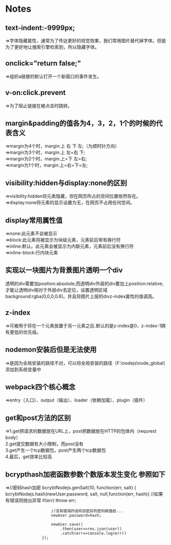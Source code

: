 # Notes
## text-indent:-9999px;
=>字体隐藏属性，通常为了传达更好的视觉效果，我们常用图片替代掉字体。但是为了更好地让搜索引擎检索到，所以隐藏字体。
## onclick="return false;"
=>组织a链接的默认打开一个新窗口的事件发生。
## v-on:click.prevent
=>为了阻止链接在被点击时跳转。
## margin&padding的值各为4，3，2，1个的时候的代表含义
=>margin为4个时，margin:上  右  下  左;（为顺时针方向）<br>
=>margin为3个时，margin:上   左=右   下;<br>
=>margin为2个时，margin:上=下   左=右;<br>
=>margin为1个时，margin:上=右=下=左;
## visibility:hidden与display:none的区别
=>visibility:hidden将元素隐藏，但在网页所占的空间位置依然存在。<br>
=>display:none将元素的显示设置为无，在网页不占用任何空间。
## display常用属性值
=>none:此元素不会被显示<br>
=>block:此元素将被显示为块级元素，元素前后带有换行符<br>
=>inline:默认。此元素会被显示为内联元素，元素前后没有换行符<br>
=>inline-block:行内块元素
## 实现以一块图片为背景图片透明一个div
透明的div需要加position:absolute;而透明div外层的div要加上position:relative; 才能让透明div相对于外层div去定位，设置透明区域background:rgba(0,0,0,0.6)。并且将图片上层的divz-index属性的值调高。
## z-index
=>可被用于将在一个元素放置于另一元素之后.默认的是z-index是0，z-index-1拥有更低的优先级。
## nodemon安装后但是无法使用
=>是因为全局安装的路径不对，可以将全局安装的路径（F:\nodejs\node_global）添加到系统变量中
## webpack四个核心概念
=>entry（入口）、output（输出）、loader（依赖加载）、plugin（插件）
## get和post方法的区别
=>1.get把请求的数据放在URL上，post把数据放在HTTP的包体内（requrest body）<br>
  2.get提交数据有大小限制，而post没有<br>
  3.get产生一个tcp数据包，post产生两个tcp数据包<br>
  4.最后，get效率比较高
## bcrypthash加密函数参数个数版本发生变化 参照如下
=>//密码hash加密
                bcrybtNodejs.genSalt(10, function(err, salt) {
                    bcrybtNodejs.hash(newUser.password, salt, null,function(err, hash){
                        //如果有错误则抛出异常
                        if(err)  throw err;

                        //没有错误的话将加密后的密码赋值给...
                        newUser.password=hash;

                        newUser.save()
                            .then(user=>res.json(user))
                            .catch(err=>console.log(err))
                    });
